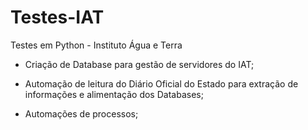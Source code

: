 # Testes-IAT
Testes em Python - Instituto Água e Terra

- Criação de Database para gestão de servidores do IAT;

- Automação de leitura do Diário Oficial do Estado para extração de informações e alimentação dos Databases;

- Automações de processos;
